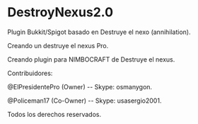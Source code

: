 # DestroyNexus2.0
Plugin Bukkit/Spigot basado en Destruye el nexo (annihilation).

Creando un destruye el nexus Pro.

Creando plugin para NIMBOCRAFT de Destruye el nexus.

Contribuidores:

@ElPresidentePro (Owner) -- Skype: osmanygon.

@Policeman17 (Co-Owner) -- Skype: usasergio2001.

Todos los derechos reservados.
